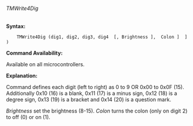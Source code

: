 <div class="section">

<div class="titlepage">

<div>

<div>

###### <span id="tmwrite4dig"></span>TMWrite4Dig

</div>

</div>

</div>

<span class="strong">**Syntax:**</span>

``` screen
    TMWrite4Dig (dig1, dig2, dig3, dig4  [, Brightness ],  Colon ]  ] )
```

<span class="strong">**Command Availability:**</span>

Available on all microcontrollers.

<span class="strong">**Explanation:**</span>

Command defines each digit (left to right) as 0 to 9 OR 0x00 to 0x0F
(15). Additionally 0x10 (16) is a blank, 0x11 (17) is a minus sign, 0x12
(18) is a degree sign, 0x13 (19) is a bracket and 0x14 (20) is a
question mark.

<span class="emphasis">*Brightness*</span> set the brightness (8-15).
<span class="emphasis">*Colon*</span> turns the colon (only on digit 2)
to off (0) or on (1).  
  
  
  
  
  

</div>
